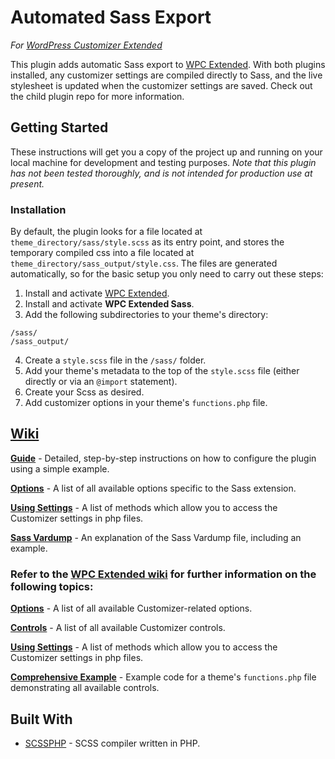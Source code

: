 # Automated Sass Export
*For [WordPress Customizer Extended](https://github.com/jtmcgrath/wpc-extended)*

This plugin adds automatic Sass export to [WPC Extended](https://github.com/jtmcgrath/wpc-extended). With both plugins installed, any customizer settings are compiled directly to Sass, and the live stylesheet is updated when the customizer settings are saved. Check out the child plugin repo for more information.

## Getting Started

These instructions will get you a copy of the project up and running on your local machine for development and testing purposes. *Note that this plugin has not been tested thoroughly, and is not intended for production use at present.*

### Installation

By default, the plugin looks for a file located at `theme_directory/sass/style.scss` as its entry point, and stores the temporary compiled css into a file located at `theme_directory/sass_output/style.css`. The files are generated automatically, so for the basic setup you only need to carry out these steps:

1. Install and activate [WPC Extended](https://github.com/jtmcgrath/wpc-extended).
2. Install and activate **WPC Extended Sass**.
3. Add the following subdirectories to your theme's directory:
```
/sass/
/sass_output/
```
4. Create a `style.scss` file in the `/sass/` folder.
5. Add your theme's metadata to the top of the `style.scss` file (either directly or via an `@import` statement).
6. Create your Scss as desired.
7. Add customizer options in your theme's `functions.php` file.

## [Wiki](https://github.com/jtmcgrath/wpc-extended-sass/wiki)

[**Guide**](https://github.com/jtmcgrath/wpc-extended-sass/wiki/Guide) - Detailed, step-by-step instructions on how to configure the plugin using a simple example.

[**Options**](https://github.com/jtmcgrath/wpc-extended-sass/wiki/Options) - A list of all available options specific to the Sass extension.

[**Using Settings**](https://github.com/jtmcgrath/wpc-extended-sass/wiki/Using-Settings) - A list of methods which allow you to access the Customizer settings in php files.

[**Sass Vardump**](https://github.com/jtmcgrath/wpc-extended-sass/wiki/Sass-Vardump) - An explanation of the Sass Vardump file, including an example.

### Refer to the [WPC Extended wiki](https://github.com/jtmcgrath/wpc-extended/wiki) for further information on the following topics:

[**Options**](https://github.com/jtmcgrath/wpc-extended/wiki/Options) - A list of all available Customizer-related options.

[**Controls**](https://github.com/jtmcgrath/wpc-extended/wiki/Controls) - A list of all available Customizer controls.

[**Using Settings**](https://github.com/jtmcgrath/wpc-extended/wiki/Using-Settings) - A list of methods which allow you to access the Customizer settings in php files.

[**Comprehensive Example**](https://github.com/jtmcgrath/wpc-extended/wiki/Comprehensive-Example) - Example code for a theme's `functions.php` file demonstrating all available controls.

## Built With

- [SCSSPHP](https://github.com/leafo/scssphp) - SCSS compiler written in PHP.
